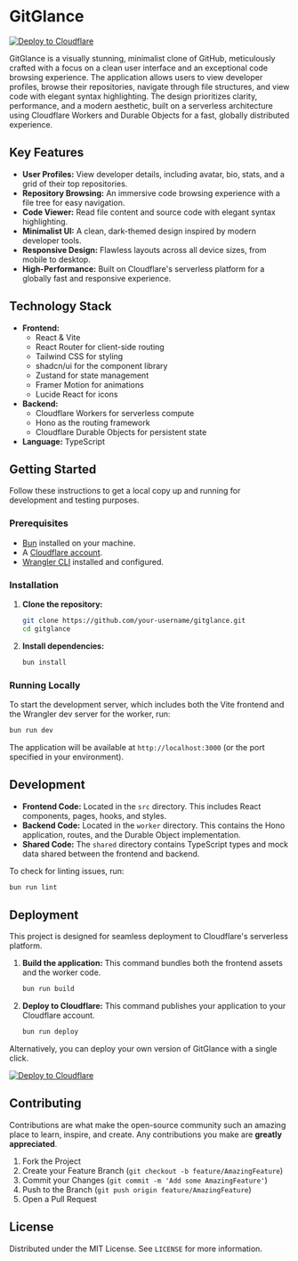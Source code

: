 # GitGlance

[![Deploy to Cloudflare](https://deploy.workers.cloudflare.com/button)](https://deploy.workers.cloudflare.com/?url=https://github.com/AshishKumar4/gitlance)

GitGlance is a visually stunning, minimalist clone of GitHub, meticulously crafted with a focus on a clean user interface and an exceptional code browsing experience. The application allows users to view developer profiles, browse their repositories, navigate through file structures, and view code with elegant syntax highlighting. The design prioritizes clarity, performance, and a modern aesthetic, built on a serverless architecture using Cloudflare Workers and Durable Objects for a fast, globally distributed experience.

## Key Features

-   **User Profiles:** View developer details, including avatar, bio, stats, and a grid of their top repositories.
-   **Repository Browsing:** An immersive code browsing experience with a file tree for easy navigation.
-   **Code Viewer:** Read file content and source code with elegant syntax highlighting.
-   **Minimalist UI:** A clean, dark-themed design inspired by modern developer tools.
-   **Responsive Design:** Flawless layouts across all device sizes, from mobile to desktop.
-   **High-Performance:** Built on Cloudflare's serverless platform for a globally fast and responsive experience.

## Technology Stack

-   **Frontend:**
    -   React & Vite
    -   React Router for client-side routing
    -   Tailwind CSS for styling
    -   shadcn/ui for the component library
    -   Zustand for state management
    -   Framer Motion for animations
    -   Lucide React for icons
-   **Backend:**
    -   Cloudflare Workers for serverless compute
    -   Hono as the routing framework
    -   Cloudflare Durable Objects for persistent state
-   **Language:** TypeScript

## Getting Started

Follow these instructions to get a local copy up and running for development and testing purposes.

### Prerequisites

-   [Bun](https://bun.sh/) installed on your machine.
-   A [Cloudflare account](https://dash.cloudflare.com/sign-up).
-   [Wrangler CLI](https://developers.cloudflare.com/workers/wrangler/install-and-update/) installed and configured.

### Installation

1.  **Clone the repository:**
    ```sh
    git clone https://github.com/your-username/gitglance.git
    cd gitglance
    ```

2.  **Install dependencies:**
    ```sh
    bun install
    ```

### Running Locally

To start the development server, which includes both the Vite frontend and the Wrangler dev server for the worker, run:

```sh
bun run dev
```

The application will be available at `http://localhost:3000` (or the port specified in your environment).

## Development

-   **Frontend Code:** Located in the `src` directory. This includes React components, pages, hooks, and styles.
-   **Backend Code:** Located in the `worker` directory. This contains the Hono application, routes, and the Durable Object implementation.
-   **Shared Code:** The `shared` directory contains TypeScript types and mock data shared between the frontend and backend.

To check for linting issues, run:
```sh
bun run lint
```

## Deployment

This project is designed for seamless deployment to Cloudflare's serverless platform.

1.  **Build the application:**
    This command bundles both the frontend assets and the worker code.
    ```sh
    bun run build
    ```

2.  **Deploy to Cloudflare:**
    This command publishes your application to your Cloudflare account.
    ```sh
    bun run deploy
    ```

Alternatively, you can deploy your own version of GitGlance with a single click.

[![Deploy to Cloudflare](https://deploy.workers.cloudflare.com/button)](https://deploy.workers.cloudflare.com/?url=https://github.com/AshishKumar4/gitlance)

## Contributing

Contributions are what make the open-source community such an amazing place to learn, inspire, and create. Any contributions you make are **greatly appreciated**.

1.  Fork the Project
2.  Create your Feature Branch (`git checkout -b feature/AmazingFeature`)
3.  Commit your Changes (`git commit -m 'Add some AmazingFeature'`)
4.  Push to the Branch (`git push origin feature/AmazingFeature`)
5.  Open a Pull Request

## License

Distributed under the MIT License. See `LICENSE` for more information.